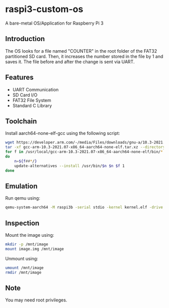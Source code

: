 # raspi3-custom-os
 A bare-metal OS/Application for Raspberry Pi 3

## Introduction
The OS looks for a file named "COUNTER" in the root folder of the FAT32 partitioned SD card. Then, it increases the number stored in the file by 1 and saves it. The file before and after the change is sent via UART.

## Features
- UART Communication
- SD Card I/O
- FAT32 File System
- Standard C Library

## Toolchain
Install aarch64-none-elf-gcc using the following script:
```sh
wget https://developer.arm.com/-/media/Files/downloads/gnu-a/10.3-2021.07/binrel/gcc-arm-10.3-2021.07-x86_64-aarch64-none-elf.tar.xz
tar -xf gcc-arm-10.3-2021.07-x86_64-aarch64-none-elf.tar.xz --directory /usr/local
for f in /usr/local/gcc-arm-10.3-2021.07-x86_64-aarch64-none-elf/bin/*
do
    n=${f##*/}
    update-alternatives --install /usr/bin/$n $n $f 1
done
```

## Emulation
Run qemu using:
```sh
qemu-system-aarch64 -M raspi3b -serial stdio -kernel kernel.elf -drive file=image.img,if=sd,format=raw
```

## Inspection
Mount the image using:
```sh
mkdir -p /mnt/image
mount image.img /mnt/image
```
Unmount using:
```sh
umount /mnt/image
rmdir /mnt/image
```

## Note
You may need root privileges.
